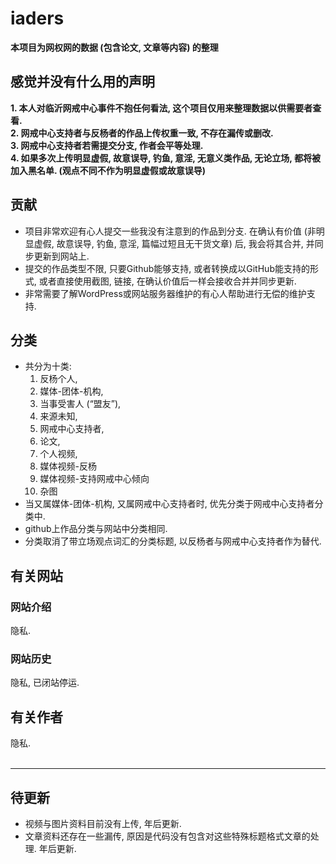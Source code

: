 # iaders
**本项目为网权网的数据 (包含论文, 文章等内容) 的整理**<br/>
## 感觉并没有什么用的声明
**1. 本人对临沂网戒中心事件不抱任何看法, 这个项目仅用来整理数据以供需要者查看.**<br/>
**2. 网戒中心支持者与反杨者的作品上传权重一致, 不存在漏传或删改.**<br/>
**3. 网戒中心支持者若需提交分支, 作者会平等处理.**<br/>
**4. 如果多次上传明显虚假, 故意误导, 钓鱼, 意淫, 无意义类作品, 无论立场, 都将被加入黑名单. (观点不同不作为明显虚假或故意误导)**<br/>
## 贡献
* 项目非常欢迎有心人提交一些我没有注意到的作品到分支. 在确认有价值 (非明显虚假, 故意误导, 钓鱼, 意淫, 篇幅过短且无干货文章) 后, 我会将其合并, 并同步更新到网站上. <br/>
* 提交的作品类型不限, 只要Github能够支持, 或者转换成以GitHub能支持的形式, 或者直接使用截图, 链接, 在确认价值后一样会接收合并并同步更新. <br/>
* 非常需要了解WordPress或网站服务器维护的有心人帮助进行无偿的维护支持. <br/>
## 分类
* 共分为十类: 
   1. 反杨个人, 
   2. 媒体-团体-机构, 
   3. 当事受害人 (“盟友”), 
   4. 来源未知, 
   5. 网戒中心支持者, 
   6. 论文, 
   7. 个人视频, 
   8. 媒体视频-反杨
   9. 媒体视频-支持网戒中心倾向
   10. 杂图
* 当又属媒体-团体-机构, 又属网戒中心支持者时, 优先分类于网戒中心支持者分类中. 
* github上作品分类与网站中分类相同. 
* 分类取消了带立场观点词汇的分类标题, 以反杨者与网戒中心支持者作为替代. 
## 有关网站
### 网站介绍
隐私. <br/>
### 网站历史
隐私, 已闭站停运. <br/>
## 有关作者
隐私. <br/>
<br/>

----
## 待更新
* 视频与图片资料目前没有上传, 年后更新. 
* 文章资料还存在一些漏传, 原因是代码没有包含对这些特殊标题格式文章的处理. 年后更新. 
